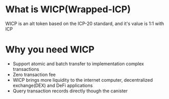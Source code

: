 
# What is WICP(Wrapped-ICP)
WICP is an alt token based on the ICP-20 standard, and it's value is 1:1 with ICP

# Why you need WICP
* Support atomic and batch transfer to implementation complex transactions
* Zero transaction fee
* WICP brings more liquidity to the internet computer, decentralized exchange(DEX) and DeFi applications
* Query transaction records directly though the canister

